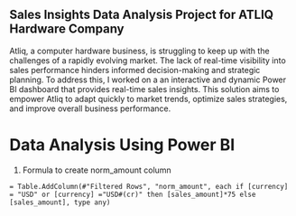 ## Sales Insights Data Analysis Project for ATLIQ Hardware Company

Atliq, a computer hardware business, is struggling to keep up with the challenges of a rapidly evolving market. The lack of real-time visibility into sales performance hinders informed decision-making and strategic planning. To address this, I worked on a an interactive and dynamic Power BI dashboard that provides real-time sales insights. This solution aims to empower Atliq to adapt quickly to market trends, optimize sales strategies, and improve overall business performance.

Data Analysis Using Power BI
============================

1. Formula to create norm_amount column

`= Table.AddColumn(#"Filtered Rows", "norm_amount", each if [currency] = "USD" or [currency] ="USD#(cr)" then [sales_amount]*75 else [sales_amount], type any)`
